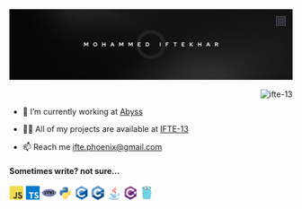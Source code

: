 <img src="https://raw.githubusercontent.com/IFTE-13/IFTE-13/profile/Banner.png" alt="MOHAMMED IFTEKHAR">

<p align="right"> <img src="https://komarev.com/ghpvc/?username=ifte-13&label=Profile%20views&color=0e75b6&style=flat" alt="ifte-13" /> </p>

- 🔭 I’m currently working at [Abyss]()

- 👨‍💻 All of my projects are available at [IFTE-13](https://github.com/IFTE-13?tab=repositories)

- 📫 Reach me ifte.phoenix@gmail.com

<h4>Sometimes write? not sure...</h4>
<p>
    <img src="https://raw.githubusercontent.com/devicons/devicon/master/icons/javascript/javascript-original.svg" alt="javascript" width="25" height="25"/>
    <img src="https://raw.githubusercontent.com/devicons/devicon/master/icons/typescript/typescript-original.svg" alt="typescript" width="25" height="25"/>
    <img src="https://raw.githubusercontent.com/devicons/devicon/master/icons/php/php-original.svg" alt="php" width="25" height="25"/>
    <img src="https://raw.githubusercontent.com/devicons/devicon/master/icons/python/python-original.svg" alt="python" width="25" height="25"/>
    <img src="https://raw.githubusercontent.com/devicons/devicon/master/icons/c/c-original.svg" alt="c" width="25" height="25"/>
    <img src="https://raw.githubusercontent.com/devicons/devicon/master/icons/cplusplus/cplusplus-original.svg" alt="cplusplus" width="25" height="25"/> 
    <img src="https://raw.githubusercontent.com/devicons/devicon/master/icons/java/java-original.svg" alt="java" width="25" height="25"/>
    <img src="https://raw.githubusercontent.com/devicons/devicon/master/icons/csharp/csharp-original.svg" alt="csharp" width="25" height="25"/>
    <img src="https://raw.githubusercontent.com/devicons/devicon/master/icons/go/go-original.svg" alt="go" width="25" height="25"/>
</p>
